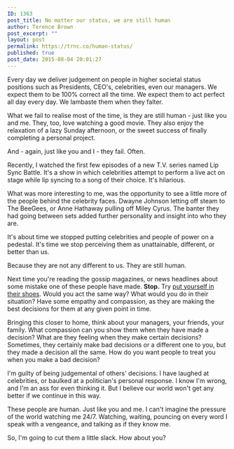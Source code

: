 ```yaml
---
ID: 1363
post_title: No matter our status, we are still human
author: Terence Brown
post_excerpt: ""
layout: post
permalink: https://trnc.co/human-status/
published: true
post_date: 2015-08-04 20:01:27
---
```

Every day we deliver judgement on people in higher societal status positions such as Presidents, CEO's, celebrities, even our managers. We expect them to be 100% correct all the time. We expect them to act perfect all day every day. We lambaste them when they falter.

What we fail to realise most of the time, is they are still human - just like you and me. They, too, love watching a good movie. They also enjoy the relaxation of a lazy Sunday afternoon, or the sweet success of finally completing a personal project.

And - again, just like you and I - they fail. Often.

Recently, I watched the first few episodes of a new T.V. series named Lip Sync Battle. It's a show in which celebrities attempt to perform a live act on stage while lip syncing to a song of their choice. It's hilarious.

What was more interesting to me, was the opportunity to see a little more of the people behind the celebrity faces. Dwayne Johnson letting off steam to The BeeGees, or Anne Hathaway pulling off Miley Cyrus. The banter they had going between sets added further personality and insight into who they are.

It's about time we stopped putting celebrities and people of power on a pedestal. It's time we stop perceiving them as unattainable, different, or better than us.

Because they are not any different to us. They are still human.

Next time you're reading the gossip magazines, or news headlines about some mistake one of these people have made. <strong>Stop.</strong> Try <a href="http://helpgrowchange.com/shoes/">put yourself in their shoes</a>. Would you act the same way? What would you do in their situation? Have some empathy and compassion, as they are making the best decisions for them at any given point in time.

Bringing this closer to home, think about your managers, your friends, your family. What compassion can you show them when they have made a decision? What are they feeling when they make certain decisions? Sometimes, they certainly make bad decisions or a different one to you, but they made a decision all the same. How do you want people to treat you when you make a bad decision?

I'm guilty of being judgemental of others' decisions. I have laughed at celebrities, or baulked at a politician's personal response. I know I'm wrong, and I'm an ass for even thinking it. But I believe our world won't get any better if we continue in this way.

These people are human. Just like you and me. I can't imagine the pressure of the world watching me 24/7. Watching, waiting, pouncing on every word I speak with a vengeance, and talking as if they know me.

So, I'm going to cut them a little slack. How about you?